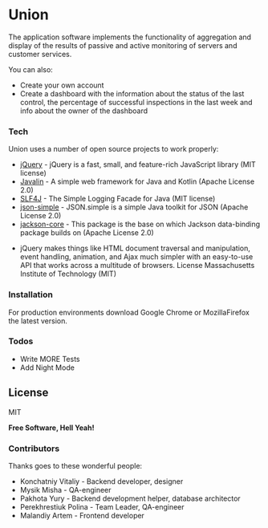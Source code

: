 # Union

The application software implements the functionality of aggregation and display of the results of passive and active monitoring of servers and customer services.

You can also:
  - Create your own account
  - Create a dashboard with the information about the status of the last control, the percentage of successful inspections in the last week and info about the owner of the dashboard

### Tech

Union uses a number of open source projects to work properly:

* [jQuery] - jQuery is a fast, small, and feature-rich JavaScript library (MIT license)
* [Javalin] - A simple web framework for Java and Kotlin (Apache License 2.0)
* [SLF4J] - The Simple Logging Facade for Java (MIT license)
* [json-simple] - JSON.simple is a simple Java toolkit for JSON (Apache License 2.0)
* [jackson-core] - This package is the base on which Jackson data-binding package builds on (Apache License 2.0)
 - jQuery makes things like HTML document traversal and manipulation, event handling, animation, and Ajax much simpler with an easy-to-use API that works across a multitude of browsers. License Massachusetts Institute of Technology (MIT)

[jQuery]: <http://jquery.com>
[Javalin]: <https://javalin.io>
[SLF4J]: <http://www.slf4j.org>
[json-simple]: <https://github.com/fangyidong/json-simple>
[jackson-core]: <https://github.com/FasterXML/jackson-core>

### Installation

For production environments download Google Chrome or MozillaFirefox the latest version.

### Todos

 - Write MORE Tests
 - Add Night Mode

License
----

MIT

**Free Software, Hell Yeah!**

### Contributors
Thanks goes to these wonderful people:

- Konchatniy Vitaliy - Backend developer, designer
- Mysik Misha - QA-engineer
- Pakhota Yury - Backend development helper, database architector
- Perekhrestiuk Polina - Team Leader, QA-engineer
- Malandiy Artem - Frontend developer